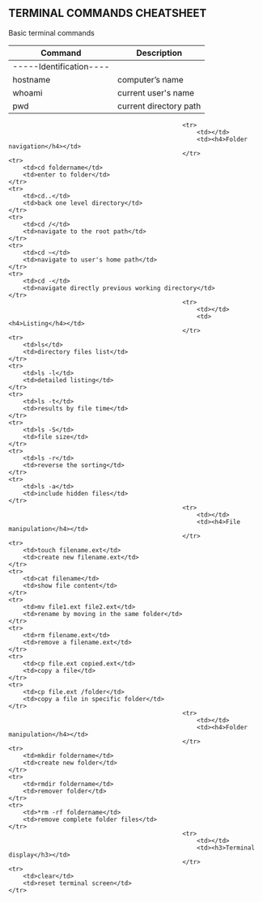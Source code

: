 ## TERMINAL COMMANDS CHEATSHEET

Basic terminal commands

| Command | Description |
|---------|-------------|
|-----Identification----|
|hostname |computer’s name|
|whoami|current user's name|
|pwd|current directory path|
                                                    <tr>
                                                        <td></td>
                                                        <td><h4>Folder navigation</h4></td>
                                                    </tr>
    <tr>
        <td>cd foldername</td>
        <td>enter to folder</td>
    </tr>
    <tr>
        <td>cd..</td>
        <td>back one level directory</td>
    </tr>
    <tr>
        <td>cd /</td>
        <td>navigate to the root path</td>
    </tr>
    <tr>
        <td>cd ~</td>
        <td>navigate to user's home path</td>
    </tr>
    <tr>
        <td>cd -</td>
        <td>navigate directly previous working directory</td>
    </tr>
                                                    <tr>
                                                        <td></td>
                                                        <td><h4>Listing</h4></td>
                                                    </tr>
    <tr>
        <td>ls</td>
        <td>directory files list</td>
    </tr>
    <tr>
        <td>ls -l</td>
        <td>detailed listing</td>
    </tr>
    <tr>
        <td>ls -t</td>
        <td>results by file time</td>
    </tr>
    <tr>
        <td>ls -S</td>
        <td>file size</td>
    </tr>
    <tr>
        <td>ls -r</td>
        <td>reverse the sorting</td>
    </tr>
    <tr>
        <td>ls -a</td>
        <td>include hidden files</td>
    </tr>
                                                    <tr>
                                                        <td></td>
                                                        <td><h4>File manipulation</h4></td>
                                                    </tr>
    <tr>
        <td>touch filename.ext</td>
        <td>create new filename.ext</td>
    </tr>
    <tr>
        <td>cat filename</td>
        <td>show file content</td>
    </tr>
    <tr>
        <td>mv file1.ext file2.ext</td>
        <td>rename by moving in the same folder</td>
    </tr>
    <tr>
        <td>rm filename.ext</td>
        <td>remove a filename.ext</td>
    </tr>
    <tr>
        <td>cp file.ext copied.ext</td>
        <td>copy a file</td>
    </tr>
    <tr>
        <td>cp file.ext /folder</td>
        <td>copy a file in specific folder</td>
    </tr>
                                                    <tr>
                                                        <td></td>
                                                        <td><h4>Folder manipulation</h4></td>
                                                    </tr>
    <tr>
        <td>mkdir foldername</td>
        <td>create new folder</td>
    </tr>
    <tr>
        <td>rmdir foldername</td>
        <td>remover folder</td>
    </tr>
    <tr>
        <td>*rm -rf foldername</td>
        <td>remove complete folder files</td>
    </tr>
                                                    <tr>
                                                        <td></td>
                                                        <td><h3>Terminal display</h3></td>
                                                    </tr>
    <tr>
        <td>clear</td>
        <td>reset terminal screen</td>
    </tr>

</table>
